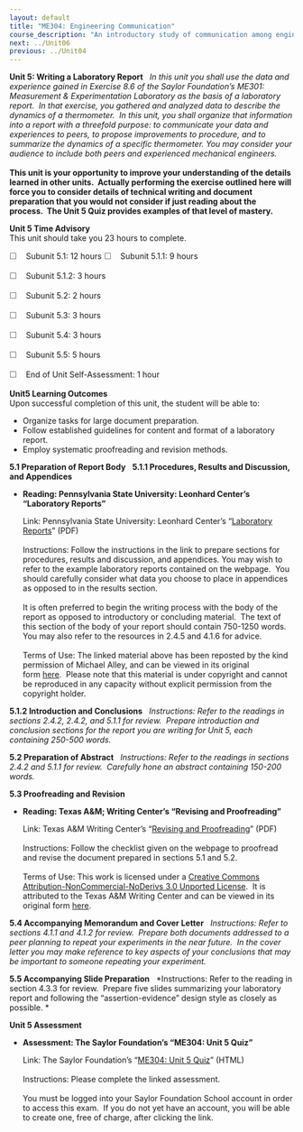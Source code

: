 ```yaml
---
layout: default
title: "ME304: Engineering Communication"
course_description: "An introductory study of communication among engineers, with particular attention to the rules of grammar and punctuation, the typical formats for letters, reports, and proposals, tools for collaborative writing, plagiarism and intellectual property, and writing a laboratory report."
next: ../Unit06
previous: ../Unit04
---
```

**Unit 5: Writing a Laboratory Report** <span id="5"></span> 
*In this unit you shall use the data and experience gained in Exercise
8.6 of the Saylor Foundation’s* *ME301: Measurement & Experimentation
Laboratory as the basis of a laboratory report.  In that exercise, you
gathered and analyzed data to describe the dynamics of a thermometer. 
In this unit, you shall organize that information into a report with a
threefold purpose: to communicate your data and experiences to peers, to
propose improvements to procedure, and to summarize the dynamics of a
specific thermometer. You may consider your audience to include both
peers and experienced mechanical engineers.*  
          
 **This unit is your opportunity to improve your understanding of the
details learned in other units.  Actually performing the exercise
outlined here will force you to consider details of technical writing
and document preparation that you would not consider if just reading
about the process.  The Unit 5 Quiz provides examples of that level of
mastery.**

**Unit 5 Time Advisory**  
This unit should take you 23 hours to complete.  
  
 <span
style="color: rgb(85, 85, 85); font-family: 'Myriad Pro', 'Gill Sans', 'Gill Sans MT', Calibri, sans-serif; font-size: 14.545454025268555px; line-height: 21px; -webkit-text-size-adjust: none;">☐
   </span>Subunit 5.1: 12 hours
<span
style="color: rgb(85, 85, 85); font-family: 'Myriad Pro', 'Gill Sans', 'Gill Sans MT', Calibri, sans-serif; font-size: 14.545454025268555px; line-height: 21px; -webkit-text-size-adjust: none;">☐
   </span>Subunit 5.1.1: 9 hours

<span
style="color: rgb(85, 85, 85); font-family: 'Myriad Pro', 'Gill Sans', 'Gill Sans MT', Calibri, sans-serif; font-size: 14.545454025268555px; line-height: 21px; -webkit-text-size-adjust: none;">☐
   </span>Subunit 5.1.2: 3 hours

<span
style="color: rgb(85, 85, 85); font-family: 'Myriad Pro', 'Gill Sans', 'Gill Sans MT', Calibri, sans-serif; font-size: 14.545454025268555px; line-height: 21px; -webkit-text-size-adjust: none;">☐
   </span>Subunit 5.2: 2 hours  
  
 <span
style="color: rgb(85, 85, 85); font-family: 'Myriad Pro', 'Gill Sans', 'Gill Sans MT', Calibri, sans-serif; font-size: 14.545454025268555px; line-height: 21px; -webkit-text-size-adjust: none;">☐
   </span>Subunit 5.3: 3 hours  
  
 <span
style="color: rgb(85, 85, 85); font-family: 'Myriad Pro', 'Gill Sans', 'Gill Sans MT', Calibri, sans-serif; font-size: 14.545454025268555px; line-height: 21px; -webkit-text-size-adjust: none;">☐
   </span>Subunit 5.4: 3 hours  
  
 <span
style="color: rgb(85, 85, 85); font-family: 'Myriad Pro', 'Gill Sans', 'Gill Sans MT', Calibri, sans-serif; font-size: 14.545454025268555px; line-height: 21px; -webkit-text-size-adjust: none;">☐
   </span>Subunit 5.5: 5 hours  
  
 <span
style="color: rgb(85, 85, 85); font-family: 'Myriad Pro', 'Gill Sans', 'Gill Sans MT', Calibri, sans-serif; font-size: 14.545454025268555px; line-height: 21px; -webkit-text-size-adjust: none;">☐
   </span>End of Unit Self-Assessment: 1 hour

**Unit5 Learning Outcomes**  
Upon successful completion of this unit, the student will be able to:
-   Organize tasks for large document preparation.
-   Follow established guidelines for content and format of a laboratory
    report.
-   Employ systematic proofreading and revision methods.

**5.1 Preparation of Report Body** <span id="5.1"></span> 
**5.1.1 Procedures, Results and Discussion, and Appendices** <span
id="5.1.1"></span> 
-   **Reading: Pennsylvania State University: Leonhard Center’s
    “Laboratory Reports”**

    Link: Pennsylvania State University: Leonhard Center’s “[Laboratory
    Reports](https://resources.saylor.org/archived/wp-content/uploads/2011/07/ME304-1.6.pdf)”
    (PDF)  
        
     Instructions: Follow the instructions in the link to prepare
    sections for procedures, results and discussion, and appendices. You
    may wish to refer to the example laboratory reports contained on the
    webpage.  You should carefully consider what data you choose to
    place in appendices as opposed to in the results section.  
        
     It is often preferred to begin the writing process with the body of
    the report as opposed to introductory or concluding material.  The
    text of this section of the body of your report should contain
    750-1250 words.  You may also refer to the resources in 2.4.5 and
    4.1.6 for advice.  
        
     Terms of Use: The linked material above has been reposted by the
    kind permission of Michael Alley, and can be viewed in its original
    form [here](http://writing.engr.psu.edu/workbooks/laboratory.html).  Please
    note that this material is under copyright and cannot be reproduced
    in any capacity without explicit permission from the copyright
    holder. 

**5.1.2 Introduction and Conclusions** <span id="5.1.2"></span> 
*Instructions: Refer to the readings in sections 2.4.2, 2.4.2, and 5.1.1
for review.  Prepare introduction and conclusion sections for the report
you are writing for Unit 5, each containing 250-500 words.*

**5.2 Preparation of Abstract** <span id="5.2"></span> 
*Instructions: Refer to the readings in sections 2.4.2 and 5.1.1 for
review.  Carefully hone an abstract containing 150-200 words.*

**5.3 Proofreading and Revision** <span id="5.3"></span> 
-   **Reading: Texas A&M; Writing Center’s “Revising and Proofreading”**

    Link: Texas A&M Writing Center’s “[Revising and
    Proofreading](https://resources.saylor.org/archived/wp-content/uploads/2011/07/ME304-5.3.pdf)”
    (PDF)  
        
     Instructions: Follow the checklist given on the webpage to
    proofread and revise the document prepared in sections 5.1 and
    5.2.  
        
     Terms of Use: This work is licensed under a [Creative Commons
    Attribution-NonCommercial-NoDerivs 3.0 Unported
    License](http://creativecommons.org/licenses/by-nc-nd/3.0/).  It is
    attributed to the Texas A&M Writing Center and can be viewed in its
    original form
    [here](http://writingcenter.tamu.edu/2005/how-to/revising-editing/revising-and-proofreading/).

**5.4 Accompanying Memorandum and Cover Letter** <span id="5.4"></span> 
*Instructions: Refer to sections 4.1.1 and 4.1.2 for review.  Prepare
both documents addressed to a peer planning to repeat your experiments
in the near future.  In the cover letter you may make reference to key
aspects of your conclusions that may be important to someone repeating
your experiment.*

**5.5 Accompanying Slide Preparation** <span id="5.5"></span> 
*Instructions: Refer to the reading in section 4.3.3 for review. 
Prepare five slides summarizing your laboratory report and following the
“assertion-evidence” design style as closely as possible. *

**Unit 5 Assessment** <span id="5.6"></span> 
-   **Assessment: The Saylor Foundation’s “ME304: Unit 5 Quiz”**

    Link: The Saylor Foundation’s “[ME304: Unit 5
    Quiz](http://school.saylor.org/mod/quiz/view.php?id=915)” (HTML)  
        
     Instructions: Please complete the linked assessment.  
        
     You must be logged into your Saylor Foundation School account in
    order to access this exam.  If you do not yet have an account, you
    will be able to create one, free of charge, after clicking the
    link. 


